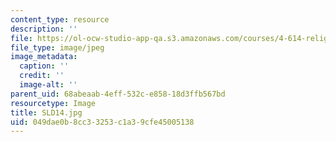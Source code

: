 ```yaml
---
content_type: resource
description: ''
file: https://ol-ocw-studio-app-qa.s3.amazonaws.com/courses/4-614-religious-architecture-and-islamic-cultures-fall-2002/049dae0b8cc33253c1a39cfe45005138_SLD14.jpg
file_type: image/jpeg
image_metadata:
  caption: ''
  credit: ''
  image-alt: ''
parent_uid: 68abeaab-4eff-532c-e858-18d3ffb567bd
resourcetype: Image
title: SLD14.jpg
uid: 049dae0b-8cc3-3253-c1a3-9cfe45005138
---
```

